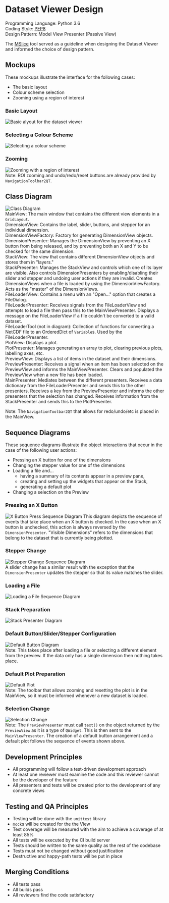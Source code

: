 # Dataset Viewer Design

Programming Language: Python 3.6  
Coding Style: [PEP8](https://github.com/DMSC-Instrument-Data/dataset_viewer/blob/master/.flake8)  
Design Pattern: Model View Presenter (Passive View)

The [MSlice](https://github.com/mantidproject/mslice) tool served as a guideline when designing the Dataset Viewer and informed the choice of design pattern.
## Mockups
These mockups illustrate the interface for the following cases:
* The basic layout
* Colour scheme selection
* Zooming using a region of interest
### Basic Layout
![Basic alyout for the dataset viewer](BasicLayout.png)
### Selecting a Colour Scheme
![Selecting a colour scheme](ColourScheme.png)
### Zooming
![Zooming with a region of interest](Zoom.png)  
Note: ROI zooming and undo/redo/reset buttons are already provided by `NavigationToolbar2QT`.
## Class Diagram
![Class Diagram](ClassDiagram.png)  
MainView: The main window that contains the different view elements in a `GridLayout`.  
DimensionView: Contains the label, slider, buttons, and stepper for an individual dimension.  
DimensionViewFactory: Factory for generating DimensionView objects.  
DimensionPresenter: Manages the DimensionView by preventing an X button from being released, and by preventing both an X and Y to be checked for the same dimension.  
StackView: The view that contains different DimensionView objects and stores them in "layers."  
StackPresenter: Manages the StackView and controls which one of its layer are visible. Also controls DimensionPresenters by enabling/disabling their slider and stepper and undoing user actions if they are invalid.  Creates DimensionViews when a file is loaded by using the DimensionViewFactory. Acts as the "master" of the DimensionViews.  
FileLoaderView: Contains a menu with an "Open..." option that creates a FileDialog.  
FileLoaderPresenter: Receives signals from the FileLoaderView and attempts to load a file then pass this to the MainViewPresenter. Displays a message on the FileLoaderView if a file couldn't be converted to a valid dataset.  
FileLoaderTool (not in diagram): Collection of functions for converting a NetCDF file to an OrderedDict of `Variable`s. Used by the FileLoaderPresenter.  
PlotView: Displays a plot.  
PlotPresenter: Manages generating an array to plot, clearing previous plots, labelling axes, etc.  
PreviewView: Displays a list of items in the dataset and their dimensions.  
PreviewPresenter: Receives a signal when an item has been selected on the PreviewView and informs the MainViewPresenter. Clears and populated the PreviewView when a new file has been loaded.  
MainPresenter: Mediates between the different presenters. Receives a data dictionary from the FileLoaderPresenter and sends this to the other presenters. Receives a key from the PreviewPresenter and informs the other presenters that the selection has changed. Receives information from the StackPresenter and sends this to the PlotPresenter.  
  
Note: The `NavigationToolbar2QT` that allows for redo/undo/etc is placed in the MainView.

## Sequence Diagrams
These sequence diagrams illustrate the object interactions that occur in the case of the following user actions: 
* Pressing an X button for one of the dimensions
* Changing the stepper value for one of the dimensions
* Loading a file and...
    * having a summary of its contents appear in a preview pane,
    * creating and setting up the widgets that appear on the Stack,
    * generating a default plot
* Changing a selection on the Preview
### Pressing an X Button
![X Button Press Sequence Diagram](XButtonPress.png)
This diagram depicts the sequence of events that take place when an X button is checked. In the case when an X button is unchecked, this action is always reversed by the `DimensionPresenter`. "Visible Dimensions" refers to the dimensions that belong to the dataset that is currently being plotted.
### Stepper Change
![Stepper Change Sequence Diagram](StepperChange.png)  
A slider change has a similar result with the exception that the `DimensionPresenter` updates the stepper so that its value matches the slider.
### Loading a File 
![Loading a File Sequence Diagram](FileLoad.png)
### Stack Preparation
![Stack Presenter Diagram](LoadDatatoStackPresenter.png)  
### Default Button/Slider/Stepper Configuration
![Default Button Diagram](DefaultButtons.png)  
Note: This takes place after loading a file or selecting a different element from the preview. If the data only has a single dimension then nothing takes place.
### Default Plot Preparation
![Default Plot](DefaultPlot.png)  
Note: The toolbar that allows zooming and resetting the plot is in the MainView, so it must be informed whenever a new dataset is loaded.
### Selection Change
![Selection Change](SelectionChange.png)  
Note: The `PreviewPresenter` must call `text()` on the object returned by the `PreviewView` as it is a type of `QWidget`. This is then sent to the `MainViewPresenter`. The creation of a default button arrangement and a default plot follows the sequence of events shown above.
## Development Principles
* All programming will follow a test-driven development approach
* At least one reviewer must examine the code and this reviewer cannot be the developer of the feature
* All presenters and tests will be created prior to the development of any concrete views
## Testing and QA Principles
* Testing will be done with the `unittest` library
* `mock`s will be created for the the View
* Test coverage will be measured with the aim to achieve a coverage of at least 85%
* All tests will be executed by the CI build server
* Tests should be written to the same quality as the rest of the codebase
* Tests must not be changed without good justification
* Destructive and happy-path tests will be put in place
## Merging Conditions
* All tests pass
* All builds pass
* All reviewers find the code satisfactory
